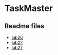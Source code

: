 # TaskMaster

## Readme files

- [lab26](https://github.com/AyaaBe95/TaskMaster/blob/main/reads/lab26.md)  
- [lab27](https://github.com/AyaaBe95/TaskMaster/blob/main/reads/lab27.md)  
- [lab27](https://github.com/AyaaBe95/TaskMaster/blob/main/reads/lab28.md)  


